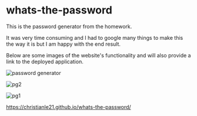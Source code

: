 # whats-the-password

This is the password generator from the homework.

It was very time consuming and I had to google many things to make this the way it is but I am happy with the end result.

Below are some images of the website's functionality and will also provide a link to the deployed application.

![password generator](https://user-images.githubusercontent.com/95057279/148169394-1370f2a3-6954-403b-875a-c743f95ccaa4.JPG)

![pg2](https://user-images.githubusercontent.com/95057279/148169584-a92882af-3f71-4444-b70c-f57c26f4f5c1.JPG)

![pg1](https://user-images.githubusercontent.com/95057279/148169494-a2d5b24c-3728-47a2-90f3-7f24587e81e2.JPG)

https://christianle21.github.io/whats-the-password/
